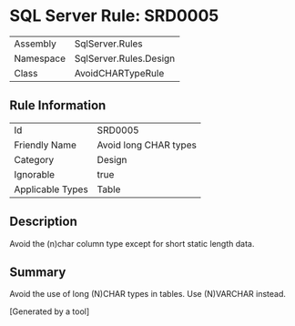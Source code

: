 # SQL Server Rule: SRD0005
  
|    |    |
|----|----|
| Assembly | SqlServer.Rules |
| Namespace | SqlServer.Rules.Design |
| Class | AvoidCHARTypeRule |
  
## Rule Information
  
|    |    |
|----|----|
| Id | SRD0005 |
| Friendly Name | Avoid long CHAR types |
| Category | Design |
| Ignorable | true |
| Applicable Types | Table  |
  
## Description
  
Avoid the (n)char column type except for short static length data.
  
## Summary
  
Avoid the use of long (N)CHAR types in tables. Use (N)VARCHAR instead.
  
[Generated by a tool]
